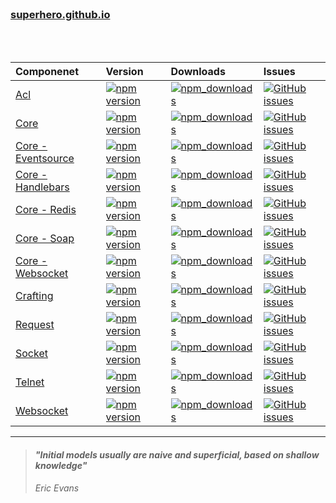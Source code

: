 <br>
<h3 align="left">
  <a href="https://superhero.github.io">superhero.github.io</a>
</h3>
<br>
<br>

| Componenet         | Version | Downloads | Issues |
| :----------------- | :------ | :-------- | :----- |
| [Acl](https://github.com/superhero/js.acl) | [![npm version](https://badge.fury.io/js/%40superhero%2Facl.svg)](https://badge.fury.io/js/%40superhero%2Facl) | [![npm_downloads](https://img.shields.io/npm/dm/%40superhero%2Facl.svg)](https://npmcharts.com/compare/%40superhero%2Facl) | [![GitHub issues](https://img.shields.io/github/issues/superhero/js.acl.svg)](https://GitHub.com/superhero/js.acl/issues/) |
| [Core](https://github.com/superhero/js.core) | [![npm version](https://badge.fury.io/js/superhero.svg)](https://badge.fury.io/js/superhero)| [![npm_downloads](https://img.shields.io/npm/dm/superhero.svg)](https://npmcharts.com/compare/superhero)| [![GitHub issues](https://img.shields.io/github/issues/superhero/js.core.svg)](https://GitHub.com/superhero/js.core/issues/) |
| [Core - Eventsource](https://github.com/superhero/js.eventsource/tree/master) | [![npm version](https://badge.fury.io/js/%40superhero%2Fcore.eventsource.svg)](https://badge.fury.io/js/%40superhero%2Fcore.eventsource)| [![npm_downloads](https://img.shields.io/npm/dm/%40superhero%2Fcore.eventsource.svg)](https://npmcharts.com/compare/%40superhero%2Fcore.eventsource)| [![GitHub issues](https://img.shields.io/github/issues/superhero/js.eventsource.svg)](https://GitHub.com/superhero/js.eventsource/issues/) |
| [Core - Handlebars](https://github.com/superhero/js.core.handlebars) | [![npm version](https://badge.fury.io/js/%40superhero%2Fcore.handlebars.svg)](https://badge.fury.io/js/%40superhero%2Fcore.handlebars)| [![npm_downloads](https://img.shields.io/npm/dm/%40superhero%2Fcore.handlebars.svg)](https://npmcharts.com/compare/%40superhero%2Fcore.handlebars)| [![GitHub issues](https://img.shields.io/github/issues/superhero/js.core.handlebars.svg)](https://GitHub.com/superhero/js.core.handlebars/issues/) |
| [Core - Redis](https://github.com/superhero/js.core.redis) | [![npm version](https://badge.fury.io/js/%40superhero%2Fcore.redis.svg)](https://badge.fury.io/js/%40superhero%2Fcore.redis)| [![npm_downloads](https://img.shields.io/npm/dm/%40superhero%2Fcore.svg)](https://npmcharts.com/compare/%40superhero%2Fcore)| [![GitHub issues](https://img.shields.io/github/issues/superhero/js.core.redis.svg)](https://GitHub.com/superhero/js.core.redis/issues/) |
| [Core - Soap](https://github.com/superhero/js.core.soap) | [![npm version](https://badge.fury.io/js/%40superhero%2Fcore.soap.svg)](https://badge.fury.io/js/%40superhero%2Fcore.soap)| [![npm_downloads](https://img.shields.io/npm/dm/%40superhero%2Fcore.soap.svg)](https://npmcharts.com/compare/%40superhero%2Fcore.soap)| [![GitHub issues](https://img.shields.io/github/issues/superhero/js.core.soap.svg)](https://GitHub.com/superhero/js.core.soap/issues/) |
| [Core - Websocket](https://github.com/superhero/js.core.websocket) | [![npm version](https://badge.fury.io/js/%40superhero%2Fcore.websocket.svg)](https://badge.fury.io/js/%40superhero%2Fcore.websocket)| [![npm_downloads](https://img.shields.io/npm/dm/%40superhero%2Fcore.websocket.svg)](https://npmcharts.com/compare/%40superhero%2Fcore.websocket)| [![GitHub issues](https://img.shields.io/github/issues/superhero/js.core.websocket.svg)](https://GitHub.com/superhero/js.core.websocket/issues/) |
| [Crafting](https://github.com/superhero/js.crafting) | [![npm version](https://badge.fury.io/js/crafting.svg)](https://badge.fury.io/js/crafting)| [![npm_downloads](https://img.shields.io/npm/dm/crafting.svg)](https://npmcharts.com/compare/crafting)| [![GitHub issues](https://img.shields.io/github/issues/superhero/js.crafting.svg)](https://GitHub.com/superhero/js.crafting/issues/) |
| [Request](https://github.com/superhero/js.request) | [![npm version](https://badge.fury.io/js/%40superhero%2Frequest.svg)](https://badge.fury.io/js/%40superhero%2Frequest)| [![npm_downloads](https://img.shields.io/npm/dm/%40superhero%2Frequest.svg)](https://npmcharts.com/compare/%40superhero%2Frequest)| [![GitHub issues](https://img.shields.io/github/issues/superhero/js.request.svg)](https://GitHub.com/superhero/js.request/issues/) |
| [Socket](https://github.com/superhero/js.socket) | [![npm version](https://badge.fury.io/js/%40superhero%2Fsocket.svg)](https://badge.fury.io/js/%40superhero%2Fsocket)| [![npm_downloads](https://img.shields.io/npm/dm/%40superhero%2Fsocket.svg)](https://npmcharts.com/compare/%40superhero%2Fsocket)| [![GitHub issues](https://img.shields.io/github/issues/superhero/js.socket.svg)](https://GitHub.com/superhero/js.socket/issues/) |
| [Telnet](https://github.com/superhero/js.telnet) | [![npm version](https://badge.fury.io/js/%40superhero%2Ftelnet.svg)](https://badge.fury.io/js/%40superhero%2Ftelnet)| [![npm_downloads](https://img.shields.io/npm/dm/%40superhero%2Ftelnet.svg)](https://npmcharts.com/compare/%40superhero%2Ftelnet)| [![GitHub issues](https://img.shields.io/github/issues/superhero/js.telnet.svg)](https://GitHub.com/superhero/js.telnet/issues/) |
| [Websocket](https://github.com/superhero/js.websocket) | [![npm version](https://badge.fury.io/js/%40superhero%2Fwebsocket.svg)](https://badge.fury.io/js/%40superhero%2Fwebsocket)| [![npm_downloads](https://img.shields.io/npm/dm/%40superhero%2Fwebsocket.svg)](https://npmcharts.com/compare/%40superhero%2Fwebsocket)| [![GitHub issues](https://img.shields.io/github/issues/superhero/js.websocket.svg)](https://GitHub.com/superhero/js.websocket/issues/) |

---

> #### *"Initial models usually are naive and superficial, based on shallow knowledge"*
> *Eric Evans*
